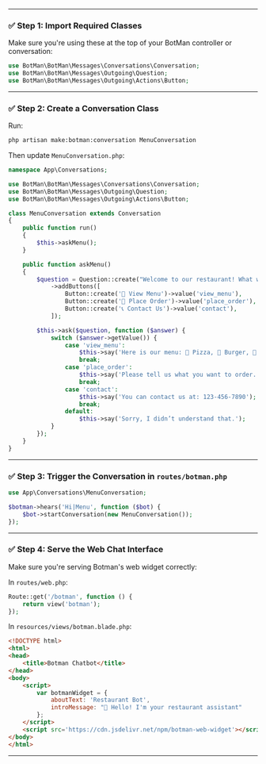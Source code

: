 
---

### ✅ Step 1: Import Required Classes

Make sure you're using these at the top of your BotMan controller or conversation:

```php
use BotMan\BotMan\Messages\Conversations\Conversation;
use BotMan\BotMan\Messages\Outgoing\Question;
use BotMan\BotMan\Messages\Outgoing\Actions\Button;
```

---

### ✅ Step 2: Create a Conversation Class

Run:

```bash
php artisan make:botman:conversation MenuConversation
```

Then update `MenuConversation.php`:

```php
namespace App\Conversations;

use BotMan\BotMan\Messages\Conversations\Conversation;
use BotMan\BotMan\Messages\Outgoing\Question;
use BotMan\BotMan\Messages\Outgoing\Actions\Button;

class MenuConversation extends Conversation
{
    public function run()
    {
        $this->askMenu();
    }

    public function askMenu()
    {
        $question = Question::create("Welcome to our restaurant! What would you like to do?")
            ->addButtons([
                Button::create('🍔 View Menu')->value('view_menu'),
                Button::create('📝 Place Order')->value('place_order'),
                Button::create('📞 Contact Us')->value('contact'),
            ]);

        $this->ask($question, function ($answer) {
            switch ($answer->getValue()) {
                case 'view_menu':
                    $this->say('Here is our menu: 🍕 Pizza, 🍔 Burger, 🥤 Drinks');
                    break;
                case 'place_order':
                    $this->say('Please tell us what you want to order.');
                    break;
                case 'contact':
                    $this->say('You can contact us at: 123-456-7890');
                    break;
                default:
                    $this->say('Sorry, I didn’t understand that.');
            }
        });
    }
}
```

---

### ✅ Step 3: Trigger the Conversation in `routes/botman.php`

```php
use App\Conversations\MenuConversation;

$botman->hears('Hi|Menu', function ($bot) {
    $bot->startConversation(new MenuConversation());
});
```

---

### ✅ Step 4: Serve the Web Chat Interface

Make sure you're serving Botman's web widget correctly:

In `routes/web.php`:

```php
Route::get('/botman', function () {
    return view('botman');
});
```

In `resources/views/botman.blade.php`:

```html
<!DOCTYPE html>
<html>
<head>
    <title>Botman Chatbot</title>
</head>
<body>
    <script>
        var botmanWidget = {
            aboutText: 'Restaurant Bot',
            introMessage: "👋 Hello! I'm your restaurant assistant"
        };
    </script>
    <script src='https://cdn.jsdelivr.net/npm/botman-web-widget'></script>
</body>
</html>
```

---
